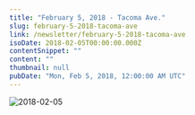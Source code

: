 ```yaml
---
title: "February 5, 2018 - Tacoma Ave."
slug: february-5-2018-tacoma-ave
link: /newsletter/february-5-2018-tacoma-ave
isoDate: 2018-02-05T00:00:00.000Z
contentSnippet: ""
content: ""
thumbnail: null
pubDate: "Mon, Feb 5, 2018, 12:00:00 AM UTC"
---
```


![2018-02-05](https://abouthalf.com/cdn-cgi/imagedelivery/oZs0WTb3giZ46YUUQdHDjQ/631780db-df35-4d28-4181-7a2fcf626900/width=1200,format=auto "2018-02-05")
